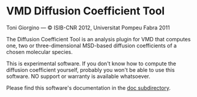 VMD Diffusion Coefficient Tool
================================

Toni Giorgino — © ISIB-CNR 2012, Universitat Pompeu Fabra 2011

The Diffusion Coefficient Tool is an analysis plugin for VMD that
computes one, two or three-dimensional MSD-based diffusion
coefficients of a chosen molecular species.

This is experimental software. If you don't know how to compute the
diffusion coefficient yourself, probably you won't be able to use this
software. NO support or warranty is available whatsoever.

Please find this software's documentation in the [doc subdirectory](doc).

